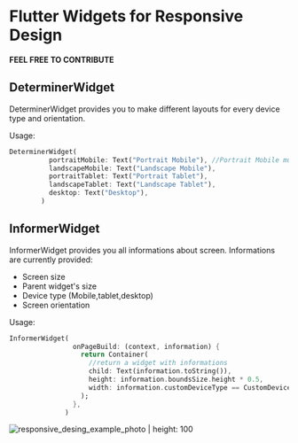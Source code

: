 # Flutter Widgets for Responsive Design

**FEEL FREE TO CONTRIBUTE**

## DeterminerWidget
DeterminerWidget provides you to make different layouts for every device type and orientation.

Usage:

```dart
DeterminerWidget(
          portraitMobile: Text("Portrait Mobile"), //Portrait Mobile must be provided. Others can be optional.
          landscapeMobile: Text("Landscape Mobile"),
          portraitTablet: Text("Portrait Tablet"),
          landscapeTablet: Text("Landscape Tablet"),
          desktop: Text("Desktop"),
        )
 ```
       
       
## InformerWidget
InformerWidget provides you all informations about screen.
Informations are currently provided:

- Screen size
- Parent widget's size
- Device type (Mobile,tablet,desktop)
- Screen orientation

Usage:

```dart
InformerWidget(
                onPageBuild: (context, information) {
                  return Container(
                    //return a widget with informations
                    child: Text(information.toString()),
                    height: information.boundsSize.height * 0.5,
                    width: information.customDeviceType == CustomDeviceType.mobile ? 100 : 300,
                  );
                },
              )
```

![responsive_desing_example_photo | height: 100](https://user-images.githubusercontent.com/59976112/116780489-d7a1a780-aa85-11eb-8639-435cfcdd3ed7.png)
